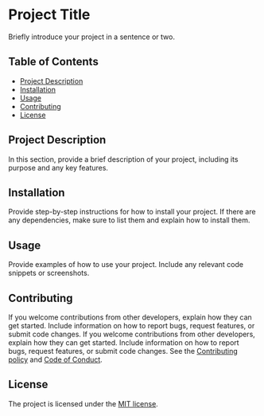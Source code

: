 # Project Title

Briefly introduce your project in a sentence or two.

## Table of Contents

- [Project Description](#project-description)
- [Installation](#installation)
- [Usage](#usage)
- [Contributing](#contributing)
- [License](#license)

## Project Description

In this section, provide a brief description of your project, including its purpose and any key features.

## Installation

Provide step-by-step instructions for how to install your project. If there are any dependencies, make sure to list them and explain how to install them.

## Usage

Provide examples of how to use your project. Include any relevant code snippets or screenshots.

## Contributing

If you welcome contributions from other developers, explain how they can get started. Include information on how to report bugs, request features, or submit code changes.
If you welcome contributions from other developers, explain how they can get started. Include information on how to report bugs, request features, or submit code changes. See the [Contributing policy](.github/CONTRIBUTING.md) and [Code of Conduct](.github/CODE_OF_CONDUCT.md).

## License

The project is licensed under the [MIT license](https://opensource.org/license/mit/).

